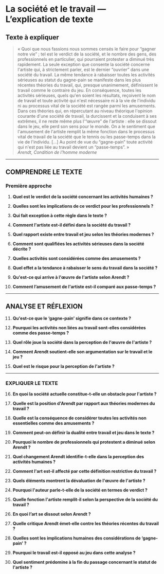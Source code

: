 # La société et le travail — L’explication de texte

## Texte à expliquer
> « Quoi que nous fassions nous sommes censés le faire pour “gagner notre vie” ; tel est le verdict de la société, et le nombre des gens, des professionnels en particulier, qui pourraient protester a diminué très rapidement. La seule exception que consente la société concerne l'artiste qui, à strictement parler, est le dernier “ouvrier” dans une société du travail. La même tendance à rabaisser toutes les activités sérieuses au statut du gagne-pain se manifeste dans les plus récentes théories du travail, qui, presque unanimement, définissent le travail comme le contraire du jeu. En conséquence, toutes les activités sérieuses, quels qu'en soient les résultats, reçoivent le nom de travail et toute activité qui n'est nécessaire ni à la vie de l'individu ni au processus vital de la société est rangée parmi les amusements. Dans ces théories qui, en répercutant au niveau théorique l'opinion courante d'une société de travail, la durcissent et la conduisent à ses extrêmes, il ne reste même plus l'“œuvre” de l'artiste : elle se dissout dans le jeu, elle perd son sens pour le monde. On a le sentiment que l'amusement de l'artiste remplit la même fonction dans le processus vital de travail de la société que le tennis ou les passe-temps dans la vie de l'individu. […] Au point de vue du “gagne-pain” toute activité qui n'est pas liée au travail devient un “passe-temps”. »  
>*Arendt, Condition de l'homme moderne*

---

## COMPRENDRE LE TEXTE

### Première approche

1. **Quel est le verdict de la société concernant les activités humaines ?**  
   
2. **Quelles sont les implications de ce verdict pour les professionnels ?**  
   
3. **Qui fait exception à cette règle dans le texte ?**  
   
4. **Comment l'artiste est-il défini dans la société du travail ?**  
   
5. **Quel rapport existe entre travail et jeu selon les théories modernes ?**  
   
6. **Comment sont qualifiées les activités sérieuses dans la société décrite ?**  
   
7. **Quelles activités sont considérées comme des amusements ?**  
   
8. **Quel effet a la tendance à rabaisser le sens du travail dans la société ?**  
   
9. **Qu'est-ce qui arrive à l'œuvre de l'artiste selon Arendt ?**  
   
10. **Comment l’amusement de l'artiste est-il comparé aux passe-temps ?**  
   
---

## ANALYSE ET RÉFLEXION

11. **Qu'est-ce que le ‘gagne-pain’ signifie dans ce contexte ?**  
   
12. **Pourquoi les activités non liées au travail sont-elles considérées comme des passe-temps ?**  
   
13. **Quel rôle joue la société dans la perception de l'œuvre de l'artiste ?**  
   
14. **Comment Arendt soutient-elle son argumentation sur le travail et le jeu ?**  
   
15. **Quel est le risque pour la perception de l'artiste ?**  
   
---

### EXPLIQUER LE TEXTE

16. **En quoi la société actuelle constitue-t-elle un obstacle pour l'artiste ?**  
   
17. **Quelle est la position d'Arendt par rapport aux théories modernes du travail ?**  
   
18. **Quelle est la conséquence de considérer toutes les activités non essentielles comme des amusements ?**  
   
19. **Comment peut-on définir la dualité entre travail et jeu dans le texte ?**  
   
20. **Pourquoi le nombre de professionnels qui protestent a diminué selon Arendt ?**  
   
21. **Quel changement Arendt identifie-t-elle dans la perception des activités humaines ?**  
   
22. **Comment l'art est-il affecté par cette définition restrictive du travail ?**  
   
23. **Quels éléments montrent la dévaluation de l'œuvre de l'artiste ?**  
   
24. **Pourquoi l'auteur parle-t-elle de la société en termes de verdict ?**  
   
25. **Quelle fonction l'artiste remplit-il selon la perspective de la société du travail ?**  
   
26. **En quoi l’art se dissout selon Arendt ?**  
   
27. **Quelle critique Arendt émet-elle contre les théories récentes du travail ?**  
   
28. **Quelles sont les implications humaines des considérations de ‘gagne-pain’ ?**  
   
29. **Pourquoi le travail est-il opposé au jeu dans cette analyse ?**  
   
30. **Quel sentiment prédomine à la fin du passage concernant le statut de l'artiste ?**  